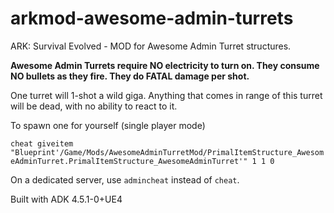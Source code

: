 # arkmod-awesome-admin-turrets
ARK: Survival Evolved - MOD for Awesome Admin Turret structures.

**Awesome Admin Turrets require NO electricity to turn on.  They consume NO bullets as they fire.  They do FATAL damage per shot.**

One turret will 1-shot a wild giga.  Anything that comes in range of this turret will be dead, with no ability to react to it.

To spawn one for yourself (single player mode)

`cheat giveitem "Blueprint'/Game/Mods/AwesomeAdminTurretMod/PrimalItemStructure_AwesomeAdminTurret.PrimalItemStructure_AwesomeAdminTurret'" 1 1 0`

On a dedicated server, use `admincheat` instead of `cheat`.

Built with ADK 4.5.1-0+UE4
